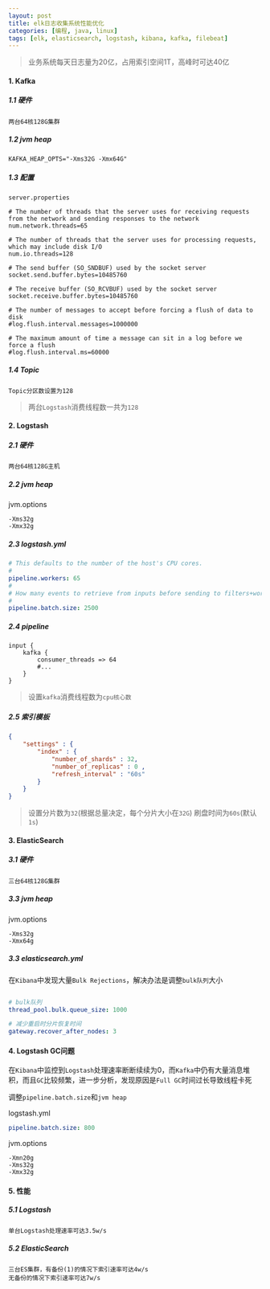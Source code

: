 ```yaml
---
layout: post
title: elk日志收集系统性能优化
categories: [编程, java, linux]
tags: [elk, elasticsearch, logstash, kibana, kafka, filebeat]
---
```



> 业务系统每天日志量为20亿，占用索引空间1T，高峰时可达40亿

#### 1. Kafka

##### 1.1 硬件

```
两台64核128G集群
```
##### 1.2 jvm heap

```
KAFKA_HEAP_OPTS="-Xms32G -Xmx64G"
```

##### 1.3 配置

`server.properties`
```
# The number of threads that the server uses for receiving requests from the network and sending responses to the network
num.network.threads=65

# The number of threads that the server uses for processing requests, which may include disk I/O
num.io.threads=128

# The send buffer (SO_SNDBUF) used by the socket server
socket.send.buffer.bytes=10485760

# The receive buffer (SO_RCVBUF) used by the socket server
socket.receive.buffer.bytes=10485760

# The number of messages to accept before forcing a flush of data to disk
#log.flush.interval.messages=1000000

# The maximum amount of time a message can sit in a log before we force a flush
#log.flush.interval.ms=60000
```

##### 1.4 Topic

```
Topic分区数设置为128
```

> 两台`Logstash`消费线程数一共为`128`

#### 2. Logstash

##### 2.1 硬件
```
两台64核128G主机
```

##### 2.2 jvm heap

jvm.options
```
-Xms32g
-Xmx32g
```

##### 2.3 logstash.yml

```yaml
# This defaults to the number of the host's CPU cores.
#
pipeline.workers: 65
#
# How many events to retrieve from inputs before sending to filters+workers
#
pipeline.batch.size: 2500
```

##### 2.4 pipeline

```
input {
    kafka {
        consumer_threads => 64
        #...
    }
}
```

> 设置`kafka`消费线程数为`cpu核心数`

##### 2.5 索引模板

```json
{
    "settings" : {
        "index" : {
            "number_of_shards" : 32,
            "number_of_replicas" : 0 ,
            "refresh_interval" : "60s"
        }
    }
}
```

> 设置分片数为`32`(根据总量决定，每个分片大小在`32G`)
> 刷盘时间为`60s`(默认`1s`)

#### 3. ElasticSearch

##### 3.1 硬件

```
三台64核128G集群
```

##### 3.3 jvm heap

jvm.options
```
-Xms32g
-Xmx64g
```

##### 3.3 elasticsearch.yml

在`Kibana`中发现大量`Bulk Rejections`，解决办法是调整`bulk队列`大小

```yaml

# bulk队列
thread_pool.bulk.queue_size: 1000

# 减少重启时分片恢复时间
gateway.recover_after_nodes: 3
```

#### 4. Logstash GC问题

在`Kibana`中监控到`Logstash`处理速率断断续续为0，而`Kafka`中仍有大量消息堆积，而且`GC`比较频繁，进一步分析，发现原因是`Full GC`时间过长导致线程卡死

调整`pipeline.batch.size`和`jvm heap`

logstash.yml
```yaml
pipeline.batch.size: 800
```

jvm.options
```
-Xmn20g
-Xms32g
-Xmx32g
```

#### 5. 性能

##### 5.1 Logstash
```
单台Logstash处理速率可达3.5w/s
```

##### 5.2 ElasticSearch
```
三台ES集群，有备份(1)的情况下索引速率可达4w/s
无备份的情况下索引速率可达7w/s
```
